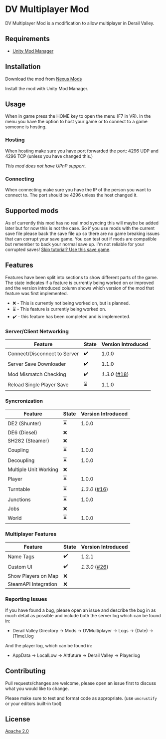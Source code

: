 # DV Multiplayer Mod

DV Multiplayer Mod is a modification to allow multiplayer in Derail Valley.

## Requirements

- [Unity Mod Manager](https://www.nexusmods.com/site/mods/21)

## Installation

Download the mod from [Nexus Mods](https://www.nexusmods.com/derailvalley/mods/272)

Install the mod with Unity Mod Manager.

## Usage

When in game press the HOME key to open the menu (F7 in VR). In the menu you have the option to host your game or to connect to a game someone is hosting.

### Hosting
When hosting make sure you have port forwarded the port: 4296 UDP and 4296 TCP (unless you have changed this.)

*This mod does not have UPnP support.*

### Connecting
When connecting make sure you have the IP of the person you want to connect to. The port should be 4296 unless the host changed it.

## Supported mods
As of currently this mod has no real mod syncing this will maybe be added later but for now this is not the case. So if you use mods with the current save file please back the save file up so there are no game breaking issues that can corrupt your save game. You can test out if mods are compatible but remember to back your normal save up. I'm not reliable for your corrupted saves! [Skip tutorial? Use this save game](https://www.nexusmods.com/derailvalley/mods/88).

## Features
Features have been split into sections to show different parts of the game. The state indicates if a feature is currently being worked on or improved and the version introduced column shows which version of the mod that feature was first implemented.

* :x: - This is currently not being worked on, but is planned.
* :hourglass: - This feature is currently being worked on.
* :heavy_check_mark: - this feature has been completed and is implemented.

### Server/Client Networking

| **Feature**                  |      **State**     | **Version Introduced** |
|------------------------------|--------------------|------------------------|
| Connect/Disconnect to Server | :heavy_check_mark: | 1.0.0                  |
| Server Save Downloader       | :heavy_check_mark: | 1.1.0                  |
| Mod Mismatch Checking        | :heavy_check_mark: | *1.3.0* ([#18](https://github.com/Patrick-van-Halm/dv-multiplayer-mod/issues/18)) |
| Reload Single Player Save    | :hourglass:        | 1.1.0                  |

### Syncronization

| **Feature**                  |      **State**     | **Version Introduced** |
|------------------------------|--------------------|------------------------|
| DE2 (Shunter)                | :hourglass:        | 1.0.0                  |
| DE6 (Diesel)                 | :x:                |                        |
| SH282 (Steamer)              | :x:                |                        |
| Coupling                     | :hourglass:        | 1.0.0                  |
| Decoupling                   | :hourglass:        | 1.0.0                  |
| Multiple Unit Working        | :x:                |                        |
| Player                       | :hourglass:        | 1.0.0                  |
| Turntable                    | :hourglass:        | *1.3.0* ([#16](https://github.com/Patrick-van-Halm/dv-multiplayer-mod/issues/16)) |
| Junctions                    | :hourglass:        | 1.0.0                  |
| Jobs                         | :x:                |                        |
| World                        | :hourglass:        | 1.0.0                  |

### Multiplayer Features

| **Feature**                  |      **State**     | **Version Introduced** |
|------------------------------|--------------------|------------------------|
| Name Tags                    | :heavy_check_mark: | 1.2.1                  |
| Custom UI                    | :heavy_check_mark: | *1.3.0* ([#26](https://github.com/Patrick-van-Halm/dv-multiplayer-mod/pull/26)) |
| Show Players on Map          | :x:                |                        |
| SteamAPI Integration         | :x:                |                        |

### Reporting Issues
If you have found a bug, please open an issue and describe the bug in as much detail as possible and include both the server log which can be found in:
* Derail Valley Directory -> Mods -> DVMultiplayer -> Logs -> (Date) -> (Time).log

And the player log, which can be found in:
* AppData -> LocalLow -> Altfuture -> Derail Valley -> Player.log

## Contributing
Pull requests/changes are welcome, please open an issue first to discuss what you would like to change.

Please make sure to test and format code as appropriate. (use `uncrustify` or your editors built-in tool)

## License
[Apache 2.0](https://opensource.org/licenses/Apache-2.0)
